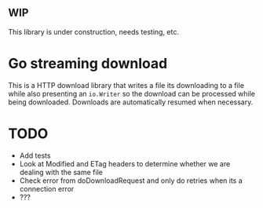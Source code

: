 ## WIP

This library is under construction, needs testing, etc.

# Go streaming download

This is a HTTP download library that writes a file its downloading to a file while also presenting an 
`io.Writer` so the download can be processed while being downloaded. Downloads are automatically resumed when necessary.

# TODO

- Add tests
- Look at Modified and ETag headers to determine whether we are dealing with the same file
- Check error from doDownloadRequest and only do retries when its a connection error
- ???